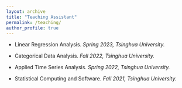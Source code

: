 ```yaml
---
layout: archive
title: "Teaching Assistant"
permalink: /teaching/
author_profile: true
---
```


- Linear Regression Analysis. _Spring 2023, Tsinghua University._

- Categorical Data Analysis. _Fall 2022, Tsinghua University._

- Applied Time Series Analysis. _Spring 2022, Tsinghua University._

- Statistical Computing and Software. _Fall 2021, Tsinghua University._
